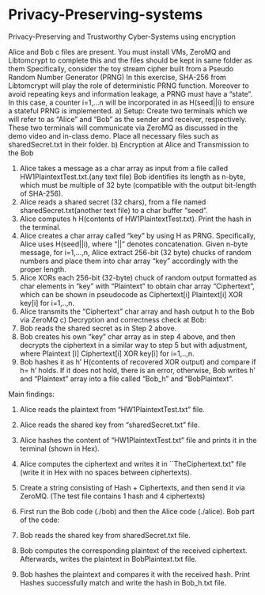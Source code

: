 # Privacy-Preserving-systems
Privacy-Preserving and Trustworthy Cyber-Systems using encryption

Alice and Bob c files are present.
You must install VMs, ZeroMQ and Libtomcrypt to complete this and the files should be kept in same folder as them
Specifically, consider the toy stream cipher built from a Pseudo Random Number Generator (PRNG) In this exercise, SHA-256 from Libtomcrypt will play the role of deterministic PRNG function. Moreover to avoid repeating keys and information leakage, a PRNG must have a “state”. In this case, a counter i=1,…n will be incorporated in as H(seed||i) to ensure a stateful PRNG is implemented. 
a) Setup: Create two terminals which we will refer to as “Alice” and “Bob” as the sender 
and receiver, respectively. These two terminals will communicate via ZeroMQ as 
discussed in the demo video and in-class demo. Place all necessary files such as 
sharedSecret.txt in their folder. 
b) Encryption at Alice and Transmission to the Bob
1) Alice takes a message as a char array as input from a file called HW1PlaintextTest.txt.(any text file)
Bob identifies its length as n-byte, which must be multiple of 32 byte (compatible with the output bit-length of SHA-256).
2) Alice reads a shared secret (32 chars), from a file named sharedSecret.txt(another text file) to a char buffer “seed”.
3) Alice computes h H(contents of HW1PlaintextTest.txt). Print the hash in the terminal.
4) Alice creates a char array called “key” by using H as PRNG. Specifically, Alice uses H(seed||i), where “||” denotes concatenation. Given n-byte message, for i=1,…,n, Alice  extract 256-bit (32 byte) chucks of random numbers and place them into char array “key”  accordingly with the proper length. 
5) Alice XORs each 256-bit (32-byte) chuck of random output formatted as char elements in 
“key” with “Plaintext” to obtain char array “Ciphertext”, which can be shown in 
pseudocode as Ciphertext[i] Plaintext[i] XOR key[i] for i=1,..,n.
6) Alice transmits the “Ciphertext” char array and hash output h to the Bob via ZeroMQ 
c) Decryption and correctness check at Bob:
7) Bob reads the shared secret as in Step 2 above. 
8) Bob creates his own “key” char array as in step 4 above, and then decrypts the ciphertext 
in a similar way to step 5 but with adjustment, where Plaintext [i] Ciphertext[i] XOR 
key[i] for i=1,..,n. 
9) Bob hashes it as h’ H(contents of recovered XOR output) and compare if h= h’ holds. If 
it does not hold, there is an error, otherwise, Bob writes h’ and “Plaintext” array into a 
file called “Bob_h” and “BobPlaintext”. 

Main findings:
1. Alice reads the plaintext from “HW1PlaintextTest.txt” file.
2. Alice reads the shared key from “sharedSecret.txt” file.
3. Alice hashes the content of “HW1PlaintextTest.txt” file and prints it in the terminal 
(shown in Hex).
4. Alice computes the ciphertext and writes it in ``TheCiphertext.txt" file (write it in Hex
with no spaces between ciphertexts).

1. Create a string consisting of Hash + Ciphertexts, and then send it via ZeroMQ. (The test 
file contains 1 hash and 4 ciphertexts)
2. First run the Bob code (./bob) and then the Alice code (./alice).
Bob part of the code:
1. Bob reads the shared key from sharedSecret.txt file.
2. Bob computes the corresponding plaintext of the received ciphertext. Afterwards, writes 
the plaintext in BobPlaintext.txt file.
3. Bob hashes the plaintext and compares it with the received hash. Print Hashes 
successfully match and write the hash in Bob_h.txt file.
